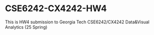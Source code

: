 # CSE6242-CX4242-HW4
This is HW4 submission to Georgia Tech CSE6242/CX4242 Data&amp;Visual Analytics (25 Spring)
